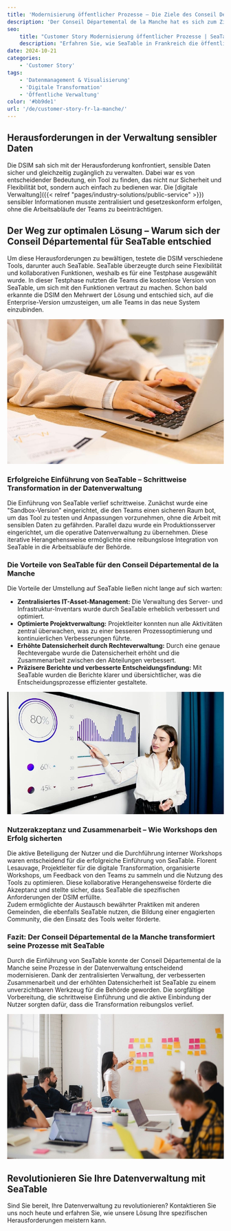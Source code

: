 ```yaml
---
title: 'Modernisierung öffentlicher Prozesse – Die Ziele des Conseil Départemental de la Manche'
description: 'Der Conseil Départemental de la Manche hat es sich zum Ziel gesetzt, die Verwaltung und Modernisierung der Datenprozesse seiner Behörde zu optimieren. Um den wachsenden Anforderungen gerecht zu werden, arbeitete die Direktion für Informationssysteme und Modernisierung (DSIM) daran, effizientere Lösungen für die Datenverwaltung zu finden. Excel-Tabellen waren bisher ein zentrales Werkzeug, doch die zunehmenden Einschränkungen in der Zentralisierung und der Verwaltung von Zugriffsrechten machten eine neue Lösung notwendig.'
seo:
    title: "Customer Story Modernisierung öffentlicher Prozesse | SeaTable"
    description: "Erfahren Sie, wie SeaTable in Frankreich die öffentlichen Prozesse der Conseil Départemental de la Manche moderniesierte und automatisierte."
date: 2024-10-21
categories:
    - 'Customer Story'
tags:
    - 'Datenmanagement & Visualisierung'
    - 'Digitale Transformation'
    - 'Öffentliche Verwaltung'
color: '#bb9de1'
url: '/de/customer-story-fr-la-manche/'
---
```


## Herausforderungen in der Verwaltung sensibler Daten

Die DSIM sah sich mit der Herausforderung konfrontiert, sensible Daten sicher und gleichzeitig zugänglich zu verwalten. Dabei war es von entscheidender Bedeutung, ein Tool zu finden, das nicht nur Sicherheit und Flexibilität bot, sondern auch einfach zu bedienen war. Die [digitale Verwaltung]({{< relref "pages/industry-solutions/public-service" >}}) sensibler Informationen musste zentralisiert und gesetzeskonform erfolgen, ohne die Arbeitsabläufe der Teams zu beeinträchtigen.

## Der Weg zur optimalen Lösung – Warum sich der Conseil Départemental für SeaTable entschied

Um diese Herausforderungen zu bewältigen, testete die DSIM verschiedene Tools, darunter auch SeaTable. SeaTable überzeugte durch seine Flexibilität und kollaborativen Funktionen, weshalb es für eine Testphase ausgewählt wurde. In dieser Testphase nutzten die Teams die kostenlose Version von SeaTable, um sich mit den Funktionen vertraut zu machen. Schon bald erkannte die DSIM den Mehrwert der Lösung und entschied sich, auf die Enterprise-Version umzusteigen, um alle Teams in das neue System einzubinden.

![Modernisierung öffentlicher Prozesse durch Digitalisierung](pexels-anthonyshkraba-production-8374293.jpg)

### Erfolgreiche Einführung von SeaTable – Schrittweise Transformation in der Datenverwaltung

Die Einführung von SeaTable verlief schrittweise. Zunächst wurde eine "Sandbox-Version" eingerichtet, die den Teams einen sicheren Raum bot, um das Tool zu testen und Anpassungen vorzunehmen, ohne die Arbeit mit sensiblen Daten zu gefährden. Parallel dazu wurde ein Produktionsserver eingerichtet, um die operative Datenverwaltung zu übernehmen. Diese iterative Herangehensweise ermöglichte eine reibungslose Integration von SeaTable in die Arbeitsabläufe der Behörde.

### Die Vorteile von SeaTable für den Conseil Départemental de la Manche

Die Vorteile der Umstellung auf SeaTable ließen nicht lange auf sich warten:

- **Zentralisiertes IT-Asset-Management:** Die Verwaltung des Server- und Infrastruktur-Inventars wurde durch SeaTable erheblich verbessert und optimiert.
- **Optimierte Projektverwaltung:** Projektleiter konnten nun alle Aktivitäten zentral überwachen, was zu einer besseren Prozessoptimierung und kontinuierlichen Verbesserungen führte.
- **Erhöhte Datensicherheit durch Rechteverwaltung:** Durch eine genaue Rechtevergabe wurde die Datensicherheit erhöht und die Zusammenarbeit zwischen den Abteilungen verbessert.
- **Präzisere Berichte und verbesserte Entscheidungsfindung:** Mit SeaTable wurden die Berichte klarer und übersichtlicher, was die Entscheidungsprozesse effizienter gestaltete.

![Steigerung der Arbeitsprozesse durch Auswertungsmöglichkeiten](pexels-artempodrez-5716042.jpg)

### Nutzerakzeptanz und Zusammenarbeit – Wie Workshops den Erfolg sicherten

Die aktive Beteiligung der Nutzer und die Durchführung interner Workshops waren entscheidend für die erfolgreiche Einführung von SeaTable. Florent Lesauvage, Projektleiter für die digitale Transformation, organisierte Workshops, um Feedback von den Teams zu sammeln und die Nutzung des Tools zu optimieren. Diese kollaborative Herangehensweise förderte die Akzeptanz und stellte sicher, dass SeaTable die spezifischen Anforderungen der DSIM erfüllte.  
Zudem ermöglichte der Austausch bewährter Praktiken mit anderen Gemeinden, die ebenfalls SeaTable nutzen, die Bildung einer engagierten Community, die den Einsatz des Tools weiter förderte.

### Fazit: Der Conseil Départemental de la Manche transformiert seine Prozesse mit SeaTable

Durch die Einführung von SeaTable konnte der Conseil Départemental de la Manche seine Prozesse in der Datenverwaltung entscheidend modernisieren. Dank der zentralisierten Verwaltung, der verbesserten Zusammenarbeit und der erhöhten Datensicherheit ist SeaTable zu einem unverzichtbaren Werkzeug für die Behörde geworden. Die sorgfältige Vorbereitung, die schrittweise Einführung und die aktive Einbindung der Nutzer sorgten dafür, dass die Transformation reibungslos verlief.

![Verbesserte Zusammenarbeit öffentlicher Behörden](jason-goodman-Oalh2MojUuk-unsplash.jpg)

## Revolutionieren Sie Ihre Datenverwaltung mit SeaTable

Sind Sie bereit, Ihre Datenverwaltung zu revolutionieren? Kontaktieren Sie uns noch heute und erfahren Sie, wie unsere Lösung Ihre spezifischen Herausforderungen meistern kann.
